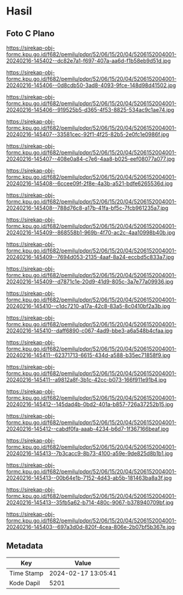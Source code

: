# Hasil

## Foto C Plano

https://sirekap-obj-formc.kpu.go.id/f682/pemilu/pdpr/52/06/15/20/04/5206152004001-20240216-145402--dc82e7a1-f697-407a-aa6d-f1b58eb9d51d.jpg

https://sirekap-obj-formc.kpu.go.id/f682/pemilu/pdpr/52/06/15/20/04/5206152004001-20240216-145406--0d8cdb50-3ad8-4093-9fce-148d98d41502.jpg

https://sirekap-obj-formc.kpu.go.id/f682/pemilu/pdpr/52/06/15/20/04/5206152004001-20240216-145406--919525b5-d365-4f53-8825-534ac9c1ae74.jpg

https://sirekap-obj-formc.kpu.go.id/f682/pemilu/pdpr/52/06/15/20/04/5206152004001-20240216-145407--33581cec-92f1-4f25-82b5-2e0fc1e0986f.jpg

https://sirekap-obj-formc.kpu.go.id/f682/pemilu/pdpr/52/06/15/20/04/5206152004001-20240216-145407--408e0a84-c7e6-4aa8-b025-eef08077a077.jpg

https://sirekap-obj-formc.kpu.go.id/f682/pemilu/pdpr/52/06/15/20/04/5206152004001-20240216-145408--6ccee09f-2f8e-4a3b-a521-bdfe6265536d.jpg

https://sirekap-obj-formc.kpu.go.id/f682/pemilu/pdpr/52/06/15/20/04/5206152004001-20240216-145408--788d76c8-a17b-41fa-bf5c-7fcb961235a7.jpg

https://sirekap-obj-formc.kpu.go.id/f682/pemilu/pdpr/52/06/15/20/04/5206152004001-20240216-145409--868558b1-969b-4f70-ac2c-4aa10998b40b.jpg

https://sirekap-obj-formc.kpu.go.id/f682/pemilu/pdpr/52/06/15/20/04/5206152004001-20240216-145409--7694d053-2135-4aaf-8a24-eccbd5c833a7.jpg

https://sirekap-obj-formc.kpu.go.id/f682/pemilu/pdpr/52/06/15/20/04/5206152004001-20240216-145409--d7871c1e-20d9-41d9-805c-3a7e77a09936.jpg

https://sirekap-obj-formc.kpu.go.id/f682/pemilu/pdpr/52/06/15/20/04/5206152004001-20240216-145410--c1dc7210-a17a-42c8-83a5-8c0410bf2a3b.jpg

https://sirekap-obj-formc.kpu.go.id/f682/pemilu/pdpr/52/06/15/20/04/5206152004001-20240216-145410--daff6890-c067-4ad9-bbe3-a6a548b4cfaa.jpg

https://sirekap-obj-formc.kpu.go.id/f682/pemilu/pdpr/52/06/15/20/04/5206152004001-20240216-145411--62371713-6615-434d-a588-b35ec71858f9.jpg

https://sirekap-obj-formc.kpu.go.id/f682/pemilu/pdpr/52/06/15/20/04/5206152004001-20240216-145411--a9812a8f-3b1c-42cc-b073-166f911e91b4.jpg

https://sirekap-obj-formc.kpu.go.id/f682/pemilu/pdpr/52/06/15/20/04/5206152004001-20240216-145412--145dad4b-0bd2-401a-b857-726a37252b15.jpg

https://sirekap-obj-formc.kpu.go.id/f682/pemilu/pdpr/52/06/15/20/04/5206152004001-20240216-145412--cabdf0fa-aaab-4234-b6d7-1f367166beaf.jpg

https://sirekap-obj-formc.kpu.go.id/f682/pemilu/pdpr/52/06/15/20/04/5206152004001-20240216-145413--7b3cacc9-8b73-4100-a59e-9de825d8b1b1.jpg

https://sirekap-obj-formc.kpu.go.id/f682/pemilu/pdpr/52/06/15/20/04/5206152004001-20240216-145413--00b64e1b-7152-4d43-ab5b-181463ba8a3f.jpg

https://sirekap-obj-formc.kpu.go.id/f682/pemilu/pdpr/52/06/15/20/04/5206152004001-20240216-145413--35fb5a62-b714-480c-9067-b378940709bf.jpg

https://sirekap-obj-formc.kpu.go.id/f682/pemilu/pdpr/52/06/15/20/04/5206152004001-20240216-145403--697a3d0d-820f-4cea-806e-2b07bf5b367e.jpg


## Metadata

| Key        | Value               |
| ---------- | ------------------- |
| Time Stamp | 2024-02-17 13:05:41 |
| Kode Dapil | 5201                |



